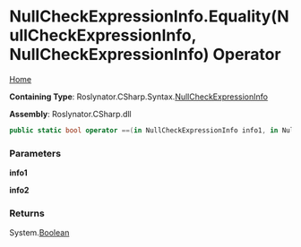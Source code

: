 # NullCheckExpressionInfo\.Equality\(NullCheckExpressionInfo, NullCheckExpressionInfo\) Operator

[Home](../../../../../README.md)

**Containing Type**: Roslynator\.CSharp\.Syntax\.[NullCheckExpressionInfo](../README.md)

**Assembly**: Roslynator\.CSharp\.dll

```csharp
public static bool operator ==(in NullCheckExpressionInfo info1, in NullCheckExpressionInfo info2)
```

### Parameters

**info1**

**info2**

### Returns

System\.[Boolean](https://docs.microsoft.com/en-us/dotnet/api/system.boolean)

